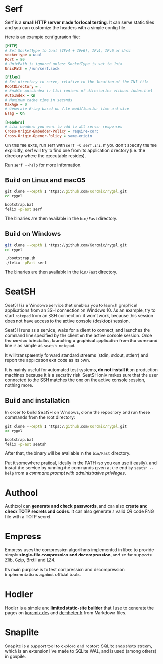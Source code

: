 # Serf

Serf is a **small HTTP server made for local testing**. It can serve static files and you can customize the headers with a simple config file.

Here is an example configuration file:

```ini
[HTTP]
# Set SocketType to Dual (IPv4 + IPv6), IPv4, IPv6 or Unix
SocketType = Dual
Port = 80
# UnixPath is ignored unless SocketType is set to Unix
UnixPath = /run/serf.sock

[Files]
# Set directory to serve, relative to the location of the INI file
RootDirectory = .
# Enable AutoIndex to list content of directories without index.html
AutoIndex = On
# Maximum cache time in seconds
MaxAge = 0
# Generate E-tag based on file modification time and size
ETag = On

[Headers]
# List headers you want to add to all server responses
Cross-Origin-Embedder-Policy = require-corp
Cross-Origin-Opener-Policy = same-origin
```

On this file exits, run serf with `serf -C serf.ini`. If you don't specify the file explicitly, serf will try to find one from its application directory (i.e. the directory where the executable resides).

Run `serf --help` for more information.

## Build on Linux and macOS

```bat
git clone --depth 1 https://github.com/Koromix/rygel.git
cd rygel

bootstrap.bat
felix -pFast serf
```

The binaries are then available in the `bin/Fast` directory.

## Build on Windows

```sh
git clone --depth 1 https://github.com/Koromix/rygel.git
cd rygel

./bootstrap.sh
./felix -pFast serf
```

The binaries are then available in the `bin/Fast` directory.

# SeatSH

SeatSH is a Windows service that enables you to launch graphical applications from an SSH connection on Windows 10. As an example, try to start `notepad` from an SSH connection: it won't work, because this session does not have access to the active console (desktop) session.

SeatSH runs as a service, waits for a client to connect, and launches the command line specified by the client on the active console session. Once the service is installed, launching a graphical application from the command line is as simple as `seatsh notepad`.

It will transparently forward standard streams (stdin, stdout, stderr) and report the application exit code as its own.

It is mainly useful for automated test systems, **do not install it** on production machines because it is a security risk. SeatSH only makes sure that the user connected to the SSH matches the one on the active console session, nothing more.

## Build and installation

In order to build SeatSH on Windows, clone the repository and run these commands from the root directory:

```bat
git clone --depth 1 https://github.com/Koromix/rygel.git
cd rygel

bootstrap.bat
felix -pFast seatsh
```

After that, the binary will be available in the `bin/Fast` directory.

Put it somewhere pratical, ideally in the PATH (so you can use it easily), and install the service by running the commands given at the end by `seatsh --help` from a *command prompt with administrative privileges*.

# Authool

Authtool can **generate and check passwords**, and can also **create and check TOTP secrets and codes**. It can also generate a valid QR code PNG file with a TOTP secret.

# Empress

Empress uses the compression algorithms implemented in libcc to provide simple **single-file compression and decompression**, and so far supports Zlib, Gzip, Brotli and LZ4.

Its main purpose is to test compression and decompression implementations against official tools.

# Hodler

Hodler is a simple and **limited static-site builder** that I use to generate the pages on [koromix.dev](https://koromix.dev/) and [demheter.fr](https://demheter.fr/) from Markdown files.

# Snaplite

Snaplite is a support tool to explore and restore SQLite snapshots stream, which is an extension I've made to SQLite WAL, and is used (among others) in goupile.
